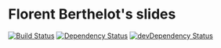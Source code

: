 # Florent Berthelot's slides

[![Build Status](https://travis-ci.org/FBerthelot/my-slides.svg?branch=master)](https://travis-ci.org/FBerthelot/my-slides)
[![Dependency Status](https://david-dm.org/FBerthelot/tribu-web-prez.svg)](https://david-dm.org/FBerthelot/tribu-web-prez)
[![devDependency Status](https://david-dm.org/FBerthelot/tribu-web-prez/dev-status.svg)](https://david-dm.org/FBerthelot/tribu-web-prez#info=devDependencies)
